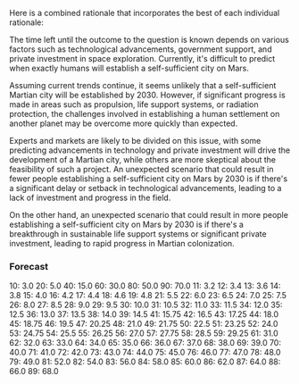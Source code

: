 Here is a combined rationale that incorporates the best of each individual rationale:

The time left until the outcome to the question is known depends on various factors such as technological advancements, government support, and private investment in space exploration. Currently, it's difficult to predict when exactly humans will establish a self-sufficient city on Mars.

Assuming current trends continue, it seems unlikely that a self-sufficient Martian city will be established by 2030. However, if significant progress is made in areas such as propulsion, life support systems, or radiation protection, the challenges involved in establishing a human settlement on another planet may be overcome more quickly than expected.

Experts and markets are likely to be divided on this issue, with some predicting advancements in technology and private investment will drive the development of a Martian city, while others are more skeptical about the feasibility of such a project. An unexpected scenario that could result in fewer people establishing a self-sufficient city on Mars by 2030 is if there's a significant delay or setback in technological advancements, leading to a lack of investment and progress in the field.

On the other hand, an unexpected scenario that could result in more people establishing a self-sufficient city on Mars by 2030 is if there's a breakthrough in sustainable life support systems or significant private investment, leading to rapid progress in Martian colonization.

### Forecast

10: 3.0
20: 5.0
40: 15.0
60: 30.0
80: 50.0
90: 70.0
11: 3.2
12: 3.4
13: 3.6
14: 3.8
15: 4.0
16: 4.2
17: 4.4
18: 4.6
19: 4.8
21: 5.5
22: 6.0
23: 6.5
24: 7.0
25: 7.5
26: 8.0
27: 8.5
28: 9.0
29: 9.5
30: 10.0
31: 10.5
32: 11.0
33: 11.5
34: 12.0
35: 12.5
36: 13.0
37: 13.5
38: 14.0
39: 14.5
41: 15.75
42: 16.5
43: 17.25
44: 18.0
45: 18.75
46: 19.5
47: 20.25
48: 21.0
49: 21.75
50: 22.5
51: 23.25
52: 24.0
53: 24.75
54: 25.5
55: 26.25
56: 27.0
57: 27.75
58: 28.5
59: 29.25
61: 31.0
62: 32.0
63: 33.0
64: 34.0
65: 35.0
66: 36.0
67: 37.0
68: 38.0
69: 39.0
70: 40.0
71: 41.0
72: 42.0
73: 43.0
74: 44.0
75: 45.0
76: 46.0
77: 47.0
78: 48.0
79: 49.0
81: 52.0
82: 54.0
83: 56.0
84: 58.0
85: 60.0
86: 62.0
87: 64.0
88: 66.0
89: 68.0